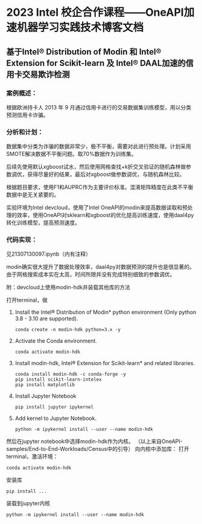 # 2023 Intel 校企合作课程——OneAPI加速机器学习实践技术博客文档

## 基于Intel® Distribution of Modin 和 Intel® Extension for Scikit-learn 及 Intel® DAAL加速的信用卡交易欺诈检测

### 案例概述：

根据欧洲持卡人 2013 年 9 月通过信用卡进行的交易数据集训练模型，用以分类预测信用卡诈骗。

### 分析和计划：

数据集中分类为诈骗的数据非常少，极不平衡，需要对此进行预处理。计划采用SMOTE解决数据不平衡问题。取70%数据作为训练集。

后续先使用默认xgboost试水，然后使用网格查找+k折交叉验证的随机森林做参数调优，获得尽量好的结果，最后对xgboost做参数调优，与随机森林比较。

根据题目要求，使用F1和AUPRC作为主要评价标准。混淆矩阵精度在此类不平衡数据中是无关紧要的。

实验环境为Intel devcloud，使用了Intel OneAPI的modin来提高数据读取和预处理的效率，使用OneAPI对sklearn和xgboost的优化提高训练速度，使用daal4py转化训练模型，提高预测速度。

### 代码实现：

见21307130097.ipynb（内有注释）

modin确实很大提升了数据处理效率，daal4py对数据预测的提升也是很显著的。由于网格搜索成本实在太高，时间所限并没有完成特别细致的参数调优。

附：devcloud上使用modin-hdk并装载其他库的方法

打开terminal，做

1. Install the Intel® Distribution of Modin* python environment (Only python 3.8 - 3.10 are supported).
   ```
   conda create -n modin-hdk python=3.x -y
   ```
2. Activate the Conda environment.
   ```
   conda activate modin-hdk
   ```
3. Install modin-hdk, Intel® Extension for Scikit-learn* and related libraries.
   ```
   conda install modin-hdk -c conda-forge -y
   pip install scikit-learn-intelex
   pip install matplotlib
   ```
4. Install Jupyter Notebook
   ```
   pip install jupyter ipykernel
   ```
5. Add kernel to Jupyter Notebook.
   ```
   python -m ipykernel install --user --name modin-hdk
   ```
然后在jupyter notebook中选择modin-hdk作为内核。
（以上来自OneAPI-samples/End-to-End-Workloads/Census中的引导）
向内核中添加库：
打开terminal，激活环境：
   ```
   conda activate modin-hdk
   ```
安装库
   ```
   pip install ...
   ```
装载到jupyter内核
   ```
   python -m ipykernel install --user --name modin-hdk
   ```
